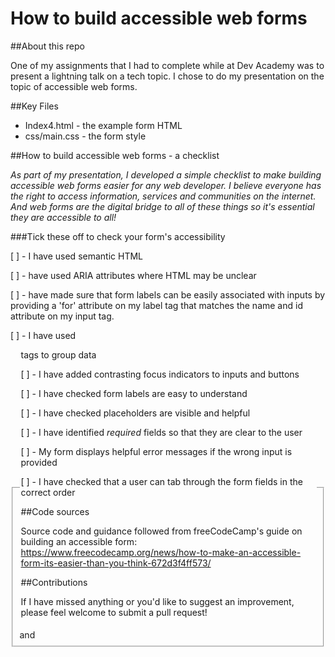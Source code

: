 # How to build accessible web forms

##About this repo

One of my assignments that I had to complete while at Dev Academy was to present a lightning talk on a tech topic. I chose to do my presentation on the topic of accessible web forms. 

##Key Files

- Index4.html - the example form HTML
- css/main.css - the form style 

##How to build accessible web forms - a checklist

*As part of my presentation, I developed a simple checklist to make building accessible web forms easier for any web developer. I believe everyone has the right to access information, services and communities on the internet. And web forms are the digital bridge to all of these things so it's essential they are accessible to all!* 

###Tick these off to check your form's accessibility

[ ] - I have used semantic HTML

[ ] - have used ARIA attributes where HTML may be unclear

[ ] - have made sure that form labels can be easily associated with inputs by providing a 'for' attribute on my label tag that matches the name and id attribute on my input tag.

[ ] - I have used <fieldset> and <legend> tags to group data
  
[ ] - I have added contrasting focus indicators to inputs and buttons
  
[ ] - I have checked form labels are easy to understand
  
[ ] - I have checked placeholders are visible and helpful
  
[ ] - I have identified *required* fields so that they are clear to the user
  
[ ] - My form displays helpful error messages if the wrong input is provided
  
[ ] - I have checked that a user can tab through the form fields in the correct order
  

##Code sources
  
Source code and guidance followed from freeCodeCamp's guide on building an accessible form: https://www.freecodecamp.org/news/how-to-make-an-accessible-form-its-easier-than-you-think-672d3f4ff573/

##Contributions
  
If I have missed anything or you'd like to suggest an improvement, please feel welcome to submit a pull request!
